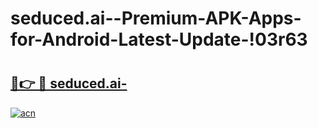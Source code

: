 # seduced.ai--Premium-APK-Apps-for-Android-Latest-Update-!03r63

# <h2><a href="https://m2sexb.esa.edu.pl?title=seduced.ai-&ref=03r63">🔗👉 🔴 seduced.ai-</a></h2>

[![acn](https://github.com/user-attachments/assets/0f9c940e-d8b0-45ae-aac7-cd30a18b3e1c)](https://m2sexb.esa.edu.pl?title=seduced.ai-&ref=03r63)


